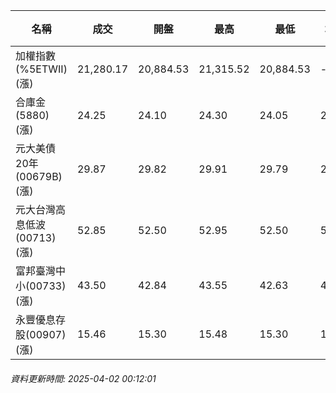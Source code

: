| 名稱 | 成交 | 開盤 | 最高 | 最低 | 均價 | 成交金額(億) | 昨收 | 漲跌幅 | 漲跌 | 總量 | 昨量 | 振幅 |
| -------- | -------- | -------- | -------- |-------- | -------- | -------- |-------- |-------- |-------- | -------- | -------- |-------- |
|加權指數(%5ETWII) (漲)|21,280.17|20,884.53|21,315.52|20,884.53|-|2,720.49|20,695.90|2.82%|584.27|5,784,329|0|2.08%|
|合庫金(5880) (漲)|24.25|24.10|24.30|24.05|24.17|1.95|24.05|0.83%|0.20|8,081|14,068|1.04%|
|元大美債20年(00679B) (漲)|29.87|29.82|29.91|29.79|29.83|26.28|29.69|0.61%|0.18|88,104|116,878|0.40%|
|元大台灣高息低波(00713) (漲)|52.85|52.50|52.95|52.50|52.78|7.03|52.45|0.76%|0.40|13,317|35,387|0.86%|
|富邦臺灣中小(00733) (漲)|43.50|42.84|43.55|42.63|43.04|1.25|42.71|1.85%|0.79|2,907|4,908|2.15%|
|永豐優息存股(00907) (漲)|15.46|15.30|15.48|15.30|15.43|0.175|15.28|1.18%|0.18|1,135|4,316|1.18%|
###### 資料更新時間: 2025-04-02 00:12:01